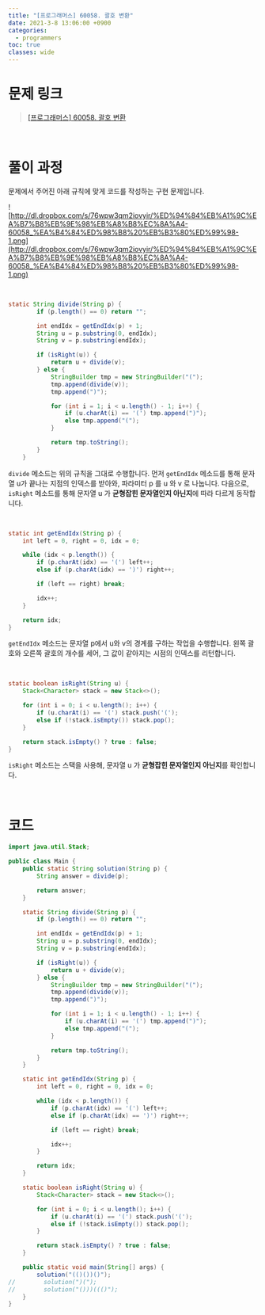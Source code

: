 ```yaml
---
title: "[프로그래머스] 60058. 괄호 변환"
date: 2021-3-8 13:06:00 +0900
categories:
  - programmers
toc: true
classes: wide
---
```


# 문제 링크

> [[프로그래머스] 60058. 괄호 변환](https://programmers.co.kr/learn/courses/30/lessons/60058)

<br>

# 풀이 과정

문제에서 주어진 아래 규칙에 맞게 코드를 작성하는 구현 문제입니다.

![http://dl.dropbox.com/s/76wpw3qm2iovyir/%ED%94%84%EB%A1%9C%EA%B7%B8%EB%9E%98%EB%A8%B8%EC%8A%A4-60058_%EA%B4%84%ED%98%B8%20%EB%B3%80%ED%99%98-1.png](http://dl.dropbox.com/s/76wpw3qm2iovyir/%ED%94%84%EB%A1%9C%EA%B7%B8%EB%9E%98%EB%A8%B8%EC%8A%A4-60058_%EA%B4%84%ED%98%B8%20%EB%B3%80%ED%99%98-1.png)

<br>

```java
static String divide(String p) {
        if (p.length() == 0) return "";

        int endIdx = getEndIdx(p) + 1;
        String u = p.substring(0, endIdx);
        String v = p.substring(endIdx);

        if (isRight(u)) {
            return u + divide(v);
        } else {
            StringBuilder tmp = new StringBuilder("(");
            tmp.append(divide(v));
            tmp.append(")");

            for (int i = 1; i < u.length() - 1; i++) {
                if (u.charAt(i) == '(') tmp.append(")");
                else tmp.append("(");
            }

            return tmp.toString();
        }
    }
```

`divide` 메소드는 위의 규칙을 그대로 수행합니다. 먼저 `getEndIdx` 메소드를 통해 문자열 u가 끝나는 지점의 인덱스를 받아와, 파라미터 p 를 u 와 v 로 나눕니다. 다음으로, `isRight` 메소드를 통해 문자열 u 가 **균형잡힌 문자열인지 아닌지**에 따라 다르게 동작합니다.

<br>

```java
static int getEndIdx(String p) {
    int left = 0, right = 0, idx = 0;

    while (idx < p.length()) {
        if (p.charAt(idx) == '(') left++;
        else if (p.charAt(idx) == ')') right++;

        if (left == right) break;

        idx++;
    }

    return idx;
}
```

`getEndIdx` 메소드는 문자열 p에서 u와 v의 경계를 구하는 작업을 수행합니다. 왼쪽 괄호와 오른쪽 괄호의 개수를 세어, 그 값이 같아지는 시점의 인덱스를 리턴합니다.

<br>

```java
static boolean isRight(String u) {
    Stack<Character> stack = new Stack<>();

    for (int i = 0; i < u.length(); i++) {
        if (u.charAt(i) == '(') stack.push('(');
        else if (!stack.isEmpty()) stack.pop();
    }

    return stack.isEmpty() ? true : false;
}
```

`isRight` 메소드는 스택을 사용해, 문자열 u 가 **균형잡힌 문자열인지 아닌지**를 확인합니다.

<br>

# 코드

```java
import java.util.Stack;

public class Main {
    public static String solution(String p) {
        String answer = divide(p);

        return answer;
    }

    static String divide(String p) {
        if (p.length() == 0) return "";

        int endIdx = getEndIdx(p) + 1;
        String u = p.substring(0, endIdx);
        String v = p.substring(endIdx);

        if (isRight(u)) {
            return u + divide(v);
        } else {
            StringBuilder tmp = new StringBuilder("(");
            tmp.append(divide(v));
            tmp.append(")");

            for (int i = 1; i < u.length() - 1; i++) {
                if (u.charAt(i) == '(') tmp.append(")");
                else tmp.append("(");
            }

            return tmp.toString();
        }
    }

    static int getEndIdx(String p) {
        int left = 0, right = 0, idx = 0;

        while (idx < p.length()) {
            if (p.charAt(idx) == '(') left++;
            else if (p.charAt(idx) == ')') right++;

            if (left == right) break;

            idx++;
        }

        return idx;
    }

    static boolean isRight(String u) {
        Stack<Character> stack = new Stack<>();

        for (int i = 0; i < u.length(); i++) {
            if (u.charAt(i) == '(') stack.push('(');
            else if (!stack.isEmpty()) stack.pop();
        }

        return stack.isEmpty() ? true : false;
    }

    public static void main(String[] args) {
        solution("(()())()");
//        solution(")(");
//        solution("()))((()");
    }
}
```